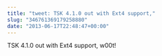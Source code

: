 ```yaml
---
title: "tweet: TSK 4.1.0 out with Ext4 support,"
slug: "346761369179258880"
date: "2013-06-17T22:48:47+00:00"
---
```

TSK 4.1.0 out with Ext4 support, w00t!